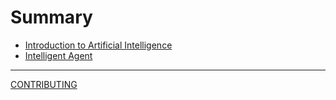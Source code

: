 # Summary

- [Introduction to Artificial Intelligence](./introduction.md)
- [Intelligent Agent](intelligent-agent.md)

---

[CONTRIBUTING](./contributing.md)